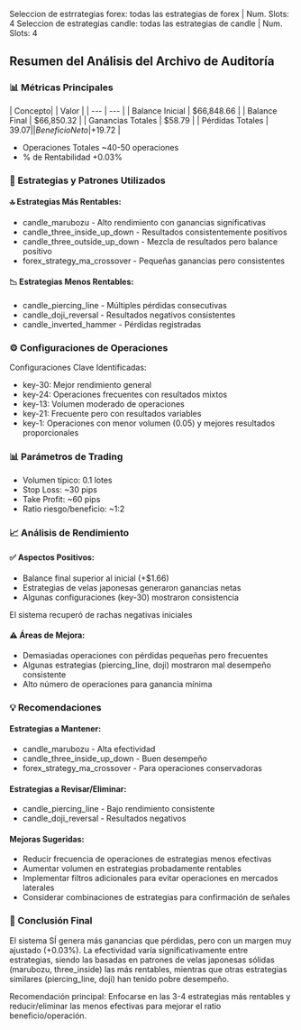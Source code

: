 Seleccion de estrrategias forex: todas las estrategias de forex | Num. Slots: 4
Seleccion de estrategias candle: todas las estrategias de candle | Num. Slots: 4

## Resumen del Análisis del Archivo de Auditoría

### 📊 Métricas Principales

|   Concepto|   |   Valor   |
|   ---         |   ---     |
|   Balance Inicial   |   $66,848.66 |
|   Balance Final   |   $66,850.32 |
|   Ganancias Totales   |   $58.79 |
|   Pérdidas Totales   |   $39.07 |
|   Beneficio Neto   |   +$19.72 |

* Operaciones Totales	~40-50 operaciones
* % de Rentabilidad	+0.03%

### 🎯 Estrategias y Patrones Utilizados

#### 🔝 Estrategias Más Rentables:

* candle_marubozu - Alto rendimiento con ganancias significativas
* candle_three_inside_up_down - Resultados consistentemente positivos
* candle_three_outside_up_down - Mezcla de resultados pero balance positivo
* forex_strategy_ma_crossover - Pequeñas ganancias pero consistentes

#### 📉 Estrategias Menos Rentables:

* candle_piercing_line - Múltiples pérdidas consecutivas
* candle_doji_reversal - Resultados negativos consistentes
* candle_inverted_hammer - Pérdidas registradas

### ⚙️ Configuraciones de Operaciones

Configuraciones Clave Identificadas:

* key-30: Mejor rendimiento general
* key-24: Operaciones frecuentes con resultados mixtos
* key-13: Volumen moderado de operaciones
* key-21: Frecuente pero con resultados variables
* key-1: Operaciones con menor volumen (0.05) y mejores resultados proporcionales

### 📊 Parámetros de Trading

* Volumen típico: 0.1 lotes
* Stop Loss: ~30 pips
* Take Profit: ~60 pips
* Ratio riesgo/beneficio: ~1:2

### 📈 Análisis de Rendimiento

#### ✅ Aspectos Positivos:

* Balance final superior al inicial (+$1.66)
* Estrategias de velas japonesas generaron ganancias netas
* Algunas configuraciones (key-30) mostraron consistencia

El sistema recuperó de rachas negativas iniciales

#### ⚠️ Áreas de Mejora:

* Demasiadas operaciones con pérdidas pequeñas pero frecuentes
* Algunas estrategias (piercing_line, doji) mostraron mal desempeño consistente
* Alto número de operaciones para ganancia mínima

### 💡 Recomendaciones

#### Estrategias a Mantener:

* candle_marubozu - Alta efectividad
* candle_three_inside_up_down - Buen desempeño
* forex_strategy_ma_crossover - Para operaciones conservadoras

#### Estrategias a Revisar/Eliminar:

* candle_piercing_line - Bajo rendimiento consistente
* candle_doji_reversal - Resultados negativos

#### Mejoras Sugeridas:

* Reducir frecuencia de operaciones de estrategias menos efectivas
* Aumentar volumen en estrategias probadamente rentables
* Implementar filtros adicionales para evitar operaciones en mercados laterales
* Considerar combinaciones de estrategias para confirmación de señales

### 🎯 Conclusión Final

El sistema SÍ genera más ganancias que pérdidas, pero con un margen muy ajustado (+0.03%). La efectividad varía significativamente entre estrategias, siendo las basadas en patrones de velas japonesas sólidas (marubozu, three_inside) las más rentables, mientras que otras estrategias similares (piercing_line, doji) han tenido pobre desempeño.

Recomendación principal: Enfocarse en las 3-4 estrategias más rentables y reducir/eliminar las menos efectivas para mejorar el ratio beneficio/operación.